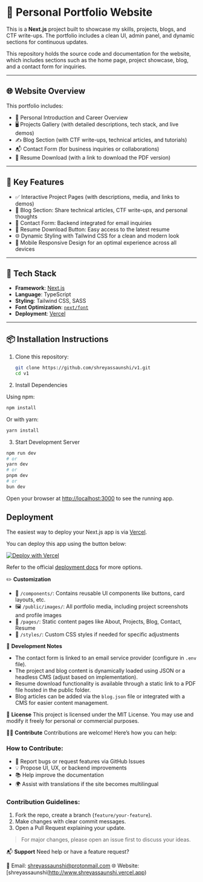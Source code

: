 # 🚀 Personal Portfolio Website

This is a **Next.js** project built to showcase my skills, projects, blogs, and CTF write-ups. The portfolio includes a clean UI, admin panel, and dynamic sections for continuous updates.

This repository holds the source code and documentation for the website, which includes sections such as the home page, project showcase, blog, and a contact form for inquiries.

---

## 🌐 Website Overview

This portfolio includes:

- 🌟 Personal Introduction and Career Overview  
- 🖥️ Projects Gallery (with detailed descriptions, tech stack, and live demos)  
- ✍️ Blog Section (with CTF write-ups, technical articles, and tutorials)  
- 📬 Contact Form (for business inquiries or collaborations)  
- 💼 Resume Download (with a link to download the PDF version)  

---

## 🚀 Key Features

- ✅ Interactive Project Pages (with descriptions, media, and links to demos)  
- 📝 Blog Section: Share technical articles, CTF write-ups, and personal thoughts  
- 💬 Contact Form: Backend integrated for email inquiries  
- 📄 Resume Download Button: Easy access to the latest resume  
- 🌐 Dynamic Styling with Tailwind CSS for a clean and modern look  
- 📱 Mobile Responsive Design for an optimal experience across all devices  

---

## 🧰 Tech Stack

- **Framework**: [Next.js](https://nextjs.org)
- **Language**: TypeScript
- **Styling**: Tailwind CSS, SASS
- **Font Optimization**: [`next/font`](https://nextjs.org/docs/app/building-your-application/optimizing/fonts)
- **Deployment**: [Vercel](https://vercel.com)

---

## 📦 Installation Instructions

1. Clone this repository:
   ```bash
   git clone https://github.com/shreyassaunshi/v1.git
   cd v1

2. Install Dependencies

Using npm:

```bash
npm install
```

Or with yarn:

```bash
yarn install
```

3. Start Development Server

```bash
npm run dev
# or
yarn dev
# or
pnpm dev
# or
bun dev
```

Open your browser at [http://localhost:3000](http://localhost:3000) to see the running app.

## Deployment

The easiest way to deploy your Next.js app is via [Vercel](https://vercel.com).

You can deploy this app using the button below:

[![Deploy with Vercel](https://vercel.com/button)](https://vercel.com/new?utm_source=create-next-app&utm_medium=default-template&utm_campaign=create-next-app)

Refer to the official [deployment docs](https://nextjs.org/docs/app/building-your-application/deploying) for more options.

✏️ **Customization**
- 📁 `/components/`: Contains reusable UI components like buttons, card layouts, etc.
- 🖼 `/public/images/`: All portfolio media, including project screenshots and profile images
- 📝 `/pages/`: Static content pages like About, Projects, Blog, Contact, Resume
- 📄 `/styles/`: Custom CSS styles if needed for specific adjustments

🧪 **Development Notes**
- The contact form is linked to an email service provider (configure in `.env` file).
- The project and blog content is dynamically loaded using JSON or a headless CMS (adjust based on implementation).
- Resume download functionality is available through a static link to a PDF file hosted in the public folder.
- Blog articles can be added via the `blog.json` file or integrated with a CMS for easier content management.

📄 **License**
This project is licensed under the MIT License. You may use and modify it freely for personal or commercial purposes.

🧑‍💻 **Contribute**
Contributions are welcome! Here’s how you can help:

### How to Contribute:
- 🔧 Report bugs or request features via GitHub Issues
- 💡 Propose UI, UX, or backend improvements
- 📚 Help improve the documentation
- 🌍 Assist with translations if the site becomes multilingual

### Contribution Guidelines:
1. Fork the repo, create a branch (`feature/your-feature`).
2. Make changes with clear commit messages.
3. Open a Pull Request explaining your update.

> For major changes, please open an issue first to discuss your ideas.

📬 **Support**
Need help or have a feature request?

📧 Email: shreyassaunshi@protonmail.com
🌐 Website: [shreyassaunshi(http://www.shreyassaunshi.vercel.app)
